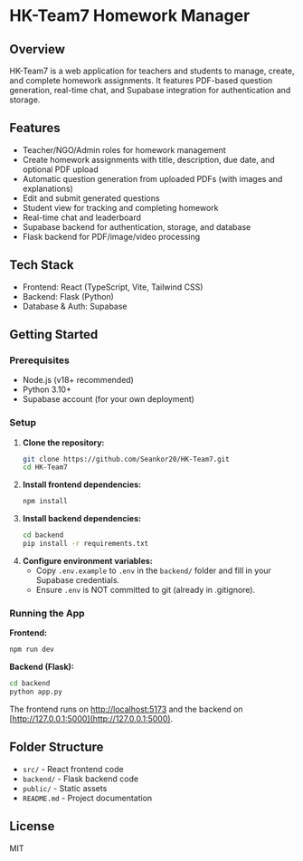 # HK-Team7 Homework Manager

## Overview
HK-Team7 is a web application for teachers and students to manage, create, and complete homework assignments. It features PDF-based question generation, real-time chat, and Supabase integration for authentication and storage.

## Features
- Teacher/NGO/Admin roles for homework management
- Create homework assignments with title, description, due date, and optional PDF upload
- Automatic question generation from uploaded PDFs (with images and explanations)
- Edit and submit generated questions
- Student view for tracking and completing homework
- Real-time chat and leaderboard
- Supabase backend for authentication, storage, and database
- Flask backend for PDF/image/video processing

## Tech Stack
- Frontend: React (TypeScript, Vite, Tailwind CSS)
- Backend: Flask (Python)
- Database & Auth: Supabase

## Getting Started

### Prerequisites
- Node.js (v18+ recommended)
- Python 3.10+
- Supabase account (for your own deployment)

### Setup
1. **Clone the repository:**
   ```sh
   git clone https://github.com/Seankor20/HK-Team7.git
   cd HK-Team7
   ```
2. **Install frontend dependencies:**
   ```sh
   npm install
   ```
3. **Install backend dependencies:**
   ```sh
   cd backend
   pip install -r requirements.txt
   ```
4. **Configure environment variables:**
   - Copy `.env.example` to `.env` in the `backend/` folder and fill in your Supabase credentials.
   - Ensure `.env` is NOT committed to git (already in .gitignore).

### Running the App
**Frontend:**
```sh
npm run dev
```
**Backend (Flask):**
```sh
cd backend
python app.py
```

The frontend runs on [http://localhost:5173](http://localhost:5173) and the backend on [http://127.0.0.1:5000](http://127.0.0.1:5000).

## Folder Structure
- `src/` - React frontend code
- `backend/` - Flask backend code
- `public/` - Static assets
- `README.md` - Project documentation

## License
MIT
